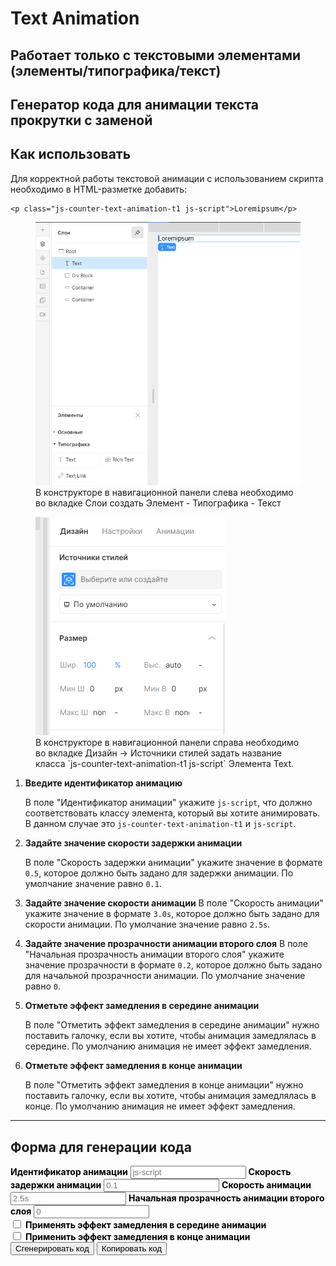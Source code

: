 # Text Animation

## Работает только с текстовыми элементами (элементы/типографика/текст)

## Генератор кода для анимации текста прокрутки с заменой

## Как использовать

Для корректной работы текстовой анимации с использованием скрипта необходимо в HTML-разметке добавить:
<!-- markdownlint-disable MD040 -->
```
<p class="js-counter-text-animation-t1 js-script">Loremipsum</p>
```

<!-- markdownlint-disable MD041 -->
<!-- markdownlint-disable MD033 -->
<figure>
  <img src="../assets/add-text-element-1.png" class="lottie1" alt="div" />
  <figcaption>В конструкторе в навигационной панели слева необходимо во вкладке Слои создать Элемент - Типографика - Текст</figcaption>
</figure>

<figure>
  <img src="../assets/add-text-element-2.png" class="lottie2" alt="class" />
  <figcaption>В конструкторе в навигационной панели справа необходимо во вкладке Дизайн -> Источники
  стилей задать название класса `js-counter-text-animation-t1 js-script` Элемента Text.</figcaption>
</figure>

1. **Введите идентификатор анимацию**

   В поле "Идентификатор анимации" укажите `js-script`, что должно соответствовать классу элемента, который вы хотите анимировать. В данном случае это `js-counter-text-animation-t1` и `js-script`.

2. **Задайте значение скорости задержки анимации**

   В поле "Скорость задержки анимации" укажите значение в формате `0.5`, которое должно быть задано для задержки анимации. По умолчание значение равно `0.1`.

3. **Задайте значение скорости анимации**
    В поле "Скорость анимации" укажите значение в формате `3.0s`, которое должно быть задано для скорости анимации. По умолчание значение равно `2.5s`.

4. **Задайте значение прозрачности анимации второго слоя**
    В поле "Начальная прозрачность анимации второго слоя" укажите значение прозрачности в формате `0.2`, которое должно быть задано для начальной прозрачности анимации. По умолчание значение равно `0`.

5. **Отметьте  эффект замедления в середине анимации**

   В поле "Отметить эффект замедления в середине анимации" нужно поставить галочку, если вы хотите, чтобы анимация замедлялась в середине. По умолчанию анимация не имеет эффект замедления.

6. **Отметьте  эффект замедления в конце анимации**

    В поле "Отметить эффект замедления в конце анимации" нужно поставить галочку, если вы хотите, чтобы анимация замедлялась в конце. По умолчанию анимация не имеет эффект замедления.

---

## Форма для генерации кода

<!-- markdownlint-disable MD041 -->
<!-- markdownlint-disable MD033 -->

<div id="t1-generator">
  <label for="t1-animationID" style="font-weight:bold; color: #000;">Идентификатор анимации</label>
  <input type="text" id="t1-animationID" value="" placeholder="js-script">
  <label for="t1-animationDalay" style="font-weight:bold; color: #000;">Скорость задержки анимации</label>
  <input type="text" id="t1-animationDalay" value="" placeholder="0.1">
  <label for="t1-animationSpeed" style="font-weight:bold; color: #000;">Скорость анимации</label>
  <input type="text" id="t1-animationSpeed" value="" placeholder="2.5s">
  <label for="t1-startOpacityT1" style="font-weight:bold; color: #000;">Начальная прозрачность анимации второго слоя</label>
  <input type="text" id="t1-startOpacityT1" value="" placeholder="0">
  <div class="checkbox">
    <div class="checkbox_wrapper">
        <input type="checkbox" id="t1-slowdownEffect" value="false">
        <label for="t1-slowdownEffect" style="font-weight:bold; color: #000;">Применять эффект замедления в середине анимации</label>
    </div>
    <div class="checkbox_wrapper">
        <input type="checkbox" id="t1-endSlowdownEffect" value="false">
        <label for="t1-endSlowdownEffect" style="font-weight:bold; color: #000;">Применить эффект замедления в конце анимации</label>
    </div>
  </div>
  <button id="generate-t1">Сгенерировать код</button>
  <button id="copy-t1">Копировать код</button>
  <h2 id="title" style="display: none">Пример сгенерированного кода</h2>
  <pre id="t1-output"></pre>
</div>
